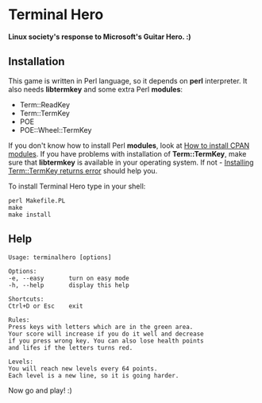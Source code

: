# Terminal Hero
__Linux society's response to Microsoft's Guitar Hero. :)__

## Installation
This game is written in Perl language, so it depends on __perl__ interpreter.
It also needs __libtermkey__ and some extra Perl __modules__:

* Term::ReadKey
* Term::TermKey
* POE
* POE::Wheel::TermKey

If you don't know how to install Perl __modules__, look at [How to install CPAN modules](http://www.cpan.org/modules/INSTALL.html).
If you have problems with installation of __Term::TermKey__, make sure that __libtermkey__ is available in your operating system. If not - [Installing Term::TermKey returns error](http://stackoverflow.com/questions/8287071/installing-termtermkey-returns-error) should help you.

To install Terminal Hero type in your shell:

    perl Makefile.PL
    make
    make install

## Help

    Usage: terminalhero [options]

    Options:
    -e, --easy       turn on easy mode
    -h, --help       display this help

    Shortcuts:
    Ctrl+D or Esc    exit

    Rules:
    Press keys with letters which are in the green area.
    Your score will increase if you do it well and decrease 
    if you press wrong key. You can also lose health points 
    and lifes if the letters turns red. 

    Levels:
    You will reach new levels every 64 points.
    Each level is a new line, so it is going harder.

Now go and play! :)
